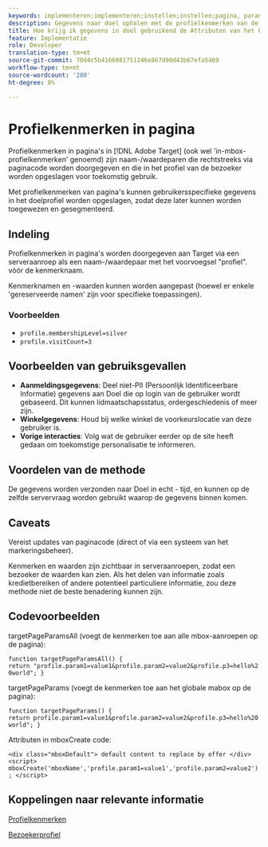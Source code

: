 ```yaml
---
keywords: implementeren;implementeren;instellen;instellen;pagina, parameter
description: Gegevens naar doel ophalen met de profielkenmerken van de pagina.
title: Hoe krijg ik gegevens in doel gebruikend de Attributen van het Profiel in-Pagina?
feature: Implementatie
role: Developer
translation-type: tm+mt
source-git-commit: 70d4c5b4166081751246e867d90d43b67efa5469
workflow-type: tm+mt
source-wordcount: '280'
ht-degree: 0%

---
```


# Profielkenmerken in pagina

Profielkenmerken in pagina&#39;s in [!DNL Adobe Target] (ook wel &#39;in-mbox-profielkenmerken&#39; genoemd) zijn naam-/waardeparen die rechtstreeks via paginacode worden doorgegeven en die in het profiel van de bezoeker worden opgeslagen voor toekomstig gebruik.

Met profielkenmerken van pagina&#39;s kunnen gebruikersspecifieke gegevens in het doelprofiel worden opgeslagen, zodat deze later kunnen worden toegewezen en gesegmenteerd.

## Indeling

Profielkenmerken in pagina&#39;s worden doorgegeven aan Target via een serveraanroep als een naam-/waardepaar met het voorvoegsel &quot;profiel&quot;. vóór de kenmerknaam.

Kenmerknamen en -waarden kunnen worden aangepast (hoewel er enkele &#39;gereserveerde namen&#39; zijn voor specifieke toepassingen).

### Voorbeelden

* `profile.membershipLevel=silver`
* `profile.visitCount=3`

## Voorbeelden van gebruiksgevallen

* **Aanmeldingsgegevens**: Deel niet-PII (Persoonlijk Identificeerbare Informatie) gegevens aan Doel die op login van de gebruiker wordt gebaseerd. Dit kunnen lidmaatschapsstatus, ordergeschiedenis of meer zijn.
* **Winkelgegevens**: Houd bij welke winkel de voorkeurslocatie van deze gebruiker is.
* **Vorige interacties**: Volg wat de gebruiker eerder op de site heeft gedaan om toekomstige personalisatie te informeren.

## Voordelen van de methode

De gegevens worden verzonden naar Doel in echt - tijd, en kunnen op de zelfde servervraag worden gebruikt waarop de gegevens binnen komen.

## Caveats

Vereist updates van paginacode (direct of via een systeem van het markeringsbeheer).

Kenmerken en waarden zijn zichtbaar in serveraanroepen, zodat een bezoeker de waarden kan zien. Als het delen van informatie zoals kredietbereiken of andere potentieel particuliere informatie, zou deze methode niet de beste benadering kunnen zijn.

## Codevoorbeelden

targetPageParamsAll (voegt de kenmerken toe aan alle mbox-aanroepen op de pagina):

`function targetPageParamsAll() { return "profile.param1=value1&profile.param2=value2&profile.p3=hello%20world"; }`

targetPageParams (voegt de kenmerken toe aan het globale mabox op de pagina):

`function targetPageParams() { return profile.param1=value1&profile.param2=value2&profile.p3=hello%20world"; }`

Attributen in mboxCreate code:

`<div class="mboxDefault"> default content to replace by offer </div> <script> mboxCreate('mboxName','profile.param1=value1','profile.param2=value2'); </script>`

## Koppelingen naar relevante informatie

[Profielkenmerken](/help/c-target/c-visitor-profile/profile-parameters.md#concept_01A30B4762D64CD5946B3AA38DC8A201)

[Bezoekerprofiel](/help/c-target/c-audiences/c-target-rules/visitor-profile.md#concept_E972690B9A4C4372A34229FA37EDA38E)